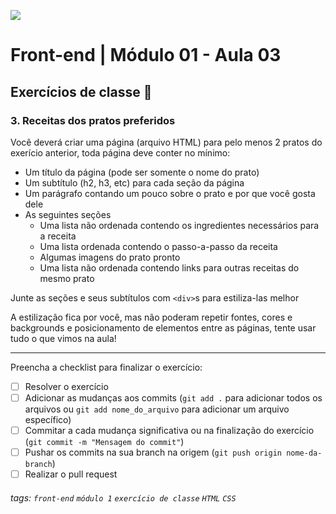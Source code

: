![](https://i.imgur.com/xG74tOh.png)

# Front-end | Módulo 01 - Aula 03

## Exercícios de classe 🏫

### 3. Receitas dos pratos preferidos

Você deverá criar uma página (arquivo HTML) para pelo menos 2 pratos do exerício anterior, toda página deve conter no mínimo: 

- Um título da página (pode ser somente o nome do prato)
- Um subtítulo (h2, h3, etc) para cada seção da página
- Um parágrafo contando um pouco sobre o prato e por que você gosta dele
- As seguintes seções
  - Uma lista não ordenada contendo os ingredientes necessários para a receita
  - Uma lista ordenada contendo o passo-a-passo da receita
  - Algumas imagens do prato pronto
  - Uma lista não ordenada contendo links para outras receitas do mesmo prato

Junte as seções e seus subtítulos com `<div>`s para estiliza-las melhor

A estilização fica por você, mas não poderam repetir fontes, cores e backgrounds e posicionamento de elementos entre as páginas, tente usar tudo o que vimos na aula!

---

Preencha a checklist para finalizar o exercício:

- [ ] Resolver o exercício
- [ ] Adicionar as mudanças aos commits (`git add .` para adicionar todos os arquivos ou `git add nome_do_arquivo` para adicionar um arquivo específico)
- [ ] Commitar a cada mudança significativa ou na finalização do exercício (`git commit -m "Mensagem do commit"`)
- [ ] Pushar os commits na sua branch na origem (`git push origin nome-da-branch`)
- [ ] Realizar o pull request

###### tags: `front-end` `módulo 1` `exercício de classe` `HTML` `CSS`
